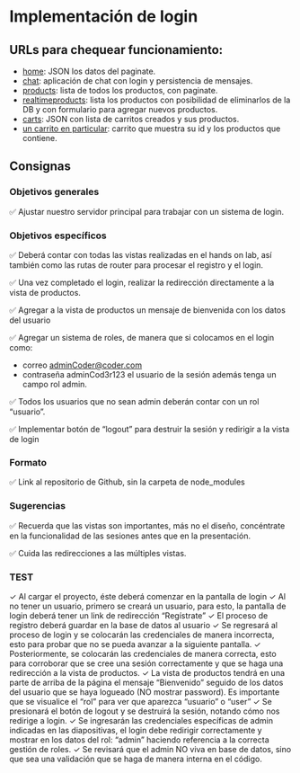 # Implementación de login

## URLs para chequear funcionamiento:

- [home](http://localhost:8080/): JSON los datos del paginate.
- [chat](http://localhost:8080/api/chat): aplicación de chat con login y persistencia de mensajes.
- [products](http://localhost:8080/api/products): lista de todos los productos, con paginate.
- [realtimeproducts](http://localhost:8080/api/realtimeproducts): lista los productos con posibilidad de eliminarlos de la DB y con formulario para agregar nuevos productos.
- [carts](http://localhost:8080/api/carts): JSON con lista de carritos creados y sus productos.
- [un carrito en particular](http://localhost:8080/api/carts/65da5fda78236ace5660e1f4): carrito que muestra su id y los productos que contiene.

## Consignas

### Objetivos generales

✅ Ajustar nuestro servidor principal para trabajar con un sistema de login.


### Objetivos específicos

✅ Deberá contar con todas las vistas realizadas en el hands on lab, así también como las rutas de router para procesar el registro y el login. 

✅ Una vez completado el login, realizar la redirección directamente a la vista de productos.

✅ Agregar a la vista de productos un mensaje de bienvenida con los datos del usuario

✅ Agregar un sistema de roles, de manera que si colocamos en el login como: 
  - correo adminCoder@coder.com
  - contraseña adminCod3r123
  el usuario de la sesión además tenga un campo rol admin.

✅ Todos los usuarios que no sean admin deberán contar con un rol “usuario”.

✅ Implementar botón de “logout” para destruir la sesión y redirigir a la vista de login


### Formato

✅ Link al repositorio de Github, sin la carpeta de node_modules

### Sugerencias

✅ Recuerda que las vistas son importantes, más no el diseño, concéntrate en la funcionalidad de las sesiones antes que en la presentación.

✅ Cuida las redirecciones a las múltiples vistas.

### TEST

✓ Al cargar el proyecto, éste deberá comenzar en la pantalla de login
✓ Al no tener un usuario, primero se creará un usuario, para esto, la pantalla de login deberá tener un link de redirección “Regístrate” 
✓ El proceso de registro deberá guardar en la base de datos al usuario
✓ Se regresará al proceso de login y se colocarán las credenciales de manera incorrecta, esto para probar que no se pueda avanzar a la siguiente pantalla.
✓ Posteriormente, se colocarán las credenciales de manera correcta, esto para corroborar que se cree una sesión correctamente y que se haga una redirección a la vista de productos.
✓ La vista de productos tendrá en una parte de arriba de la página el mensaje “Bienvenido” seguido de los datos del usuario que se haya logueado (NO mostrar password). Es importante que se visualice el “rol” para ver que aparezca “usuario” o “user”
✓ Se presionará el botón de logout y se destruirá la sesión, notando cómo nos redirige a login.
✓ Se ingresarán las credenciales específicas de admin indicadas en las diapositivas, el login debe redirigir correctamente y mostrar en los datos del rol: “admin” haciendo referencia a la correcta gestión de roles.
✓ Se revisará que el admin NO viva en base de datos, sino que sea una validación que se haga de manera interna en el código.
